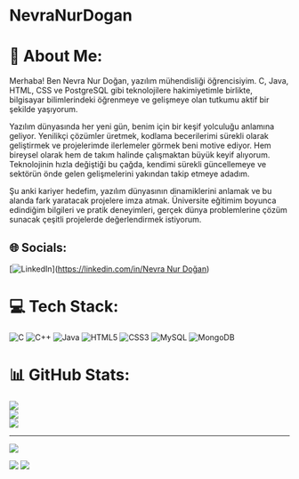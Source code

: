 # NevraNurDogan
# 💫 About Me:
Merhaba! Ben Nevra Nur Doğan, yazılım mühendisliği öğrencisiyim. C, Java, HTML, CSS ve PostgreSQL gibi teknolojilere hakimiyetimle birlikte, bilgisayar bilimlerindeki öğrenmeye ve gelişmeye olan tutkumu aktif bir şekilde yaşıyorum.<br/>

Yazılım dünyasında her yeni gün, benim için bir keşif yolculuğu anlamına geliyor. Yenilikçi çözümler üretmek, kodlama becerilerimi sürekli olarak geliştirmek ve projelerimde ilerlemeler görmek beni motive ediyor. Hem bireysel olarak hem de takım halinde çalışmaktan büyük keyif alıyorum. Teknolojinin hızla değiştiği bu çağda, kendimi sürekli güncellemeye ve sektörün önde gelen gelişmelerini yakından takip etmeye adadım.<br/>

Şu anki kariyer hedefim, yazılım dünyasının dinamiklerini anlamak ve bu alanda fark yaratacak projelere imza atmak. Üniversite eğitimim boyunca edindiğim bilgileri ve pratik deneyimleri, gerçek dünya problemlerine çözüm sunacak çeşitli projelerde değerlendirmek istiyorum.<br/>

## 🌐 Socials:
[![LinkedIn](https://img.shields.io/badge/LinkedIn-%230077B5.svg?logo=linkedin&logoColor=white)]([https://linkedin.com/in/Nevra Nur Doğan](https://www.linkedin.com/in/nevra-nur-d-6357bb25b?lipi=urn%3Ali%3Apage%3Ad_flagship3_profile_view_base_contact_details%3B3lfstBFmRWyOYrC6XOxXvw%3D%3D)) 

# 💻 Tech Stack:
![C](https://img.shields.io/badge/c-%2300599C.svg?style=for-the-badge&logo=c&logoColor=white) ![C++](https://img.shields.io/badge/c++-%2300599C.svg?style=for-the-badge&logo=c%2B%2B&logoColor=white) ![Java](https://img.shields.io/badge/java-%23ED8B00.svg?style=for-the-badge&logo=java&logoColor=white) ![HTML5](https://img.shields.io/badge/html5-%23E34F26.svg?style=for-the-badge&logo=html5&logoColor=white) ![CSS3](https://img.shields.io/badge/css3-%231572B6.svg?style=for-the-badge&logo=css3&logoColor=white) ![MySQL](https://img.shields.io/badge/mysql-%2300f.svg?style=for-the-badge&logo=mysql&logoColor=white) ![MongoDB](https://img.shields.io/badge/MongoDB-%234ea94b.svg?style=for-the-badge&logo=mongodb&logoColor=white)
# 📊 GitHub Stats:
![](https://github-readme-stats.vercel.app/api?username=NevraNurDogan&theme=dark&hide_border=false&include_all_commits=false&count_private=false)<br/>
![](https://github-readme-streak-stats.herokuapp.com/?user=NevraNurDogan&theme=dark&hide_border=false)<br/>
![](https://github-readme-stats.vercel.app/api/top-langs/?username=NevraNurDogan&theme=dark&hide_border=false&include_all_commits=false&count_private=false&layout=compact)

---
[![](https://visitcount.itsvg.in/api?id=NevraNurDogan&icon=0&color=0)](https://visitcount.itsvg.in)

<!-- Proudly created with GPRM ( https://gprm.itsvg.in ) -->
[![](https://visitcount.itsvg.in/api?id=NevraNurDogan&label=Profile%20Views&color=1&icon=6&pretty=true)](https://visitcount.itsvg.in)
<a href="https://visitcount.itsvg.in">
  <img src="https://visitcount.itsvg.in/api?id=NevraNurDogan&label=Profile%20Views&color=1&icon=6&pretty=true" />
</a>
